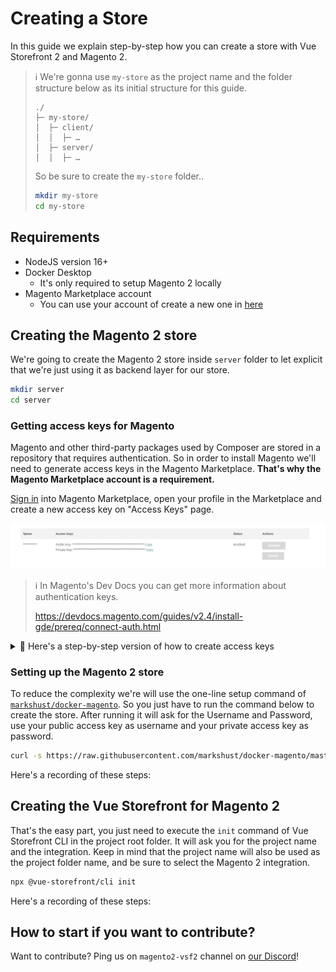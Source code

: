 # Creating a Store

In this guide we explain step-by-step how you can create a store with Vue Storefront 2 and Magento 2.

> ℹ️ We're gonna use `my-store` as the project name and the folder structure below as its initial structure for this guide.
>
> ```
> ./
> ├─ my-store/
> │  ├─ client/
> │  │  ├─ …
> │  ├─ server/
> │  │  ├─ …
> ```
>
> So be sure to create the `my-store` folder..
>
> ```sh
> mkdir my-store
> cd my-store
> ```

## Requirements

- NodeJS version 16+
- Docker Desktop
  - It's only required to setup Magento 2 locally
- Magento Marketplace account
  - You can use your account of create a new one in [here](https://account.magento.com/customer/account/create/)

## Creating the Magento 2 store

We're going to create the Magento 2 store inside `server` folder to let explicit that we're just using it as backend layer for our store.

```sh
mkdir server
cd server
```

### Getting access keys for Magento

Magento and other third-party packages used by Composer are stored in a repository that requires authentication. So in order to install Magento we'll need to generate access keys in the Magento Marketplace. **That's why the Magento Marketplace account is a requirement.**

[Sign in](https://account.magento.com/customer/account/login) into Magento Marketplace, open your profile in the Marketplace and create a new access key on "Access Keys" page.

![Magento Marketplace generated access keys](../assets/images/magento-marketplace-access-keys.jpg)

> ℹ️ In Magento's Dev Docs you can get more information about authentication keys.
>
> <https://devdocs.magento.com/guides/v2.4/install-gde/prereq/connect-auth.html>

<details>
  <summary>🧵 Here's a step-by-step version of how to create access keys</summary>

1. [Sign in](https://account.magento.com/customer/account/login) into Magento Marketplace;

   ![Magento Marketplace sign-in form](../assets/images/magento-marketplace-signin-form.jpg)

2. In your Magento Account page, click in the "Marketplace" tab;

   ![Magento Marketplace link](../assets/images/magento-marketplace-link.jpg)

3. In your user's menu, click in the "My Profile" item;

   ![Magento Marketplace link](../assets/images/magento-marketplace-my-profile-link.jpg)

4. Click in the "Access Keys" link;

   ![Magento Marketplace Access Keys link](../assets/images/magento-marketplace-access-keys-link.jpg)

5. Click in the "Create a new access key" button;

   ![Magento Marketplace create access key button](../assets/images/magento-marketplace-create-access-key-button.jpg)

6. Type in a name for these access keys and click in the "OK" button;

   ![Magento Marketplace create access key button](../assets/images/magento-marketplace-access-key-form.jpg)

</details>

### Setting up the Magento 2 store

To reduce the complexity we're will use the one-line setup command of [`markshust/docker-magento`](https://github.com/markshust/docker-magento). So you just have to run the command below to create the store. After running it will ask for the Username and Password, use your public access key as username and your private access key as password.

```sh
curl -s https://raw.githubusercontent.com/markshust/docker-magento/master/lib/onelinesetup | bash -s -- magento.test 2.4.4
```

Here's a recording of these steps:

<Asciinema id="493276" />

## Creating the Vue Storefront for Magento 2

That's the easy part, you just need to execute the `init` command of Vue Storefront CLI in the project root folder. It will ask you for the project name and the integration. Keep in mind that the project name will also be used as the project folder name, and be sure to select the Magento 2 integration.

```sh
npx @vue-storefront/cli init
```

Here's a recording of these steps:

<Asciinema id="493286" />

## How to start if you want to contribute?

Want to contribute? Ping us on `magento2-vsf2` channel on [our Discord](https://discord.vuestorefront.io)!
